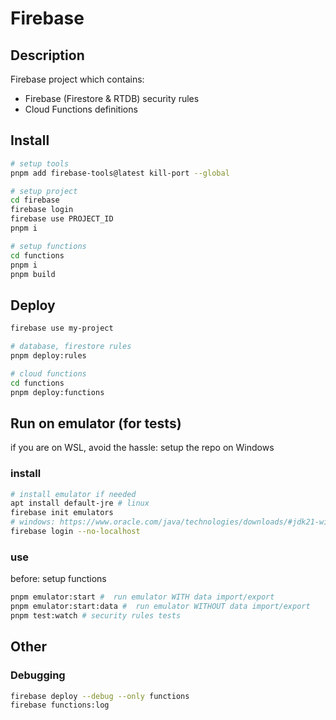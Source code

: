 # Firebase

## Description

Firebase project which contains:
- Firebase (Firestore & RTDB) security rules
- Cloud Functions definitions

## Install

```bash
# setup tools
pnpm add firebase-tools@latest kill-port --global

# setup project
cd firebase
firebase login
firebase use PROJECT_ID
pnpm i

# setup functions
cd functions
pnpm i
pnpm build
```

## Deploy

```bash
firebase use my-project

# database, firestore rules
pnpm deploy:rules

# cloud functions
cd functions
pnpm deploy:functions
```

## Run on emulator (for tests)
if you are on WSL, avoid the hassle: setup the repo on Windows

### install
```bash
# install emulator if needed
apt install default-jre # linux
firebase init emulators
# windows: https://www.oracle.com/java/technologies/downloads/#jdk21-windows
firebase login --no-localhost
```

### use
before: setup functions

```bash
pnpm emulator:start #  run emulator WITH data import/export
pnpm emulator:start:data #  run emulator WITHOUT data import/export
pnpm test:watch # security rules tests
```

## Other

### Debugging

```bash
firebase deploy --debug --only functions
firebase functions:log
```
